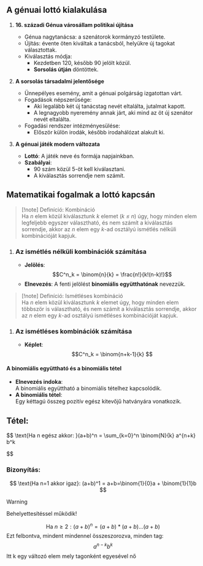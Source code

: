 
## A génuai lottó kialakulása

1. **16. századi Génua városállam politikai újítása**
    
    - Génua nagytanácsa: a szenátorok kormányzó testülete.
    - Újítás: évente öten kiváltak a tanácsból, helyükre új tagokat választottak.
    - Kiválasztás módja:
        - Kezdetben 120, később 90 jelölt közül.
        - **Sorsolás útján** döntöttek.
2. **A sorsolás társadalmi jelentősége**
    
    - Ünnepélyes esemény, amit a génuai polgárság izgatottan várt.
    - Fogadások népszerűsége:
        - Aki legalább két új tanácstag nevét eltalálta, jutalmat kapott.
        - A legnagyobb nyeremény annak járt, aki mind az öt új szenátor nevét eltalálta.
    - Fogadási rendszer intézményesülése:
        - Először külön irodák, később irodahálózat alakult ki.
3. **A génuai játék modern változata**
    
    - **Lottó**: A játék neve és formája napjainkban.
    - **Szabályai**:
        - 90 szám közül 5-öt kell kiválasztani.
        - A kiválasztás sorrendje nem számít.

## Matematikai fogalmak a lottó kapcsán

> [!note] Definíció: Kombináció  
> Ha _n_ elem közül kiválasztunk _k_ elemet (_k ≤ n_) úgy, hogy minden elem legfeljebb egyszer választható, és nem számít a kiválasztás sorrendje, akkor az _n_ elem egy _k_-ad osztályú ismétlés nélküli kombinációját kapjuk.


1. 
   ### Az ismétlés nélküli kombinációk számítása
    - **Jelölés**: $$C^n_k = \binom{n}{k} = \frac{n!}{k!(n-k)!}$$
    - **Elnevezés**: A fenti jelölést **binomiális együtthatónak** nevezzük.

> [!note] Definíció: Ismétléses kombináció  
> Ha _n_ elem közül kiválasztunk _k_ elemet úgy, hogy minden elem többször is választható, és nem számít a kiválasztás sorrendje, akkor az _n_ elem egy _k_-ad osztályú ismétléses kombinációját kapjuk.

1. 
   ### Az ismétléses kombinációk számítása
    - **Képlet**: $$C^n_k = \binom{n+k-1}{k}
$$
#### A binomiális együttható és a binomiális tétel

- **Elnevezés indoka**:  
    A binomiális együttható a binomiális tételhez kapcsolódik.
- **A binomiális tétel**:  
    Egy kéttagú összeg pozitív egész kitevőjű hatványára vonatkozik.

## Tétel:
$$
\text{Ha n egész akkor: }(a+b)^n = \sum_{k=0}^n \binom{N}{k} a^{n+k} b^k

$$
### Bizonyítás:
$$
\text{Ha n=1 akkor igaz}: (a+b)^1 = a+b=\binom{1}{0}a + \binom{1}{1}b
$$
>[!warning] 
>Behelyettesítéssel működik!

$$
\text{Ha } n\geq2: (a+b)^{n} =(a+b)*(a+b)\dots (a+b)
$$
Ezt felbontva, mindent mindennel összeszorozva, minden tag:
$$
a^{n-k}b^k 
$$
Itt k egy változó elem mely tagonként egyesével nő
